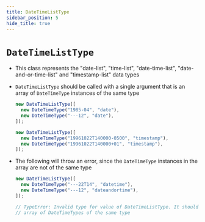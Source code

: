 ```yaml
---
title: DateTimeListType
sidebar_position: 5
hide_title: true
---
```


# `DateTimeListType`

- This class represents the "date-list", "time-list", "date-time-list",
  "date-and-or-time-list" and "timestamp-list" data types

- `DateTimeListType` should be called with a single argument that is an array
  of `DateTimeType` instances of the same type

  ```js
  new DateTimeListType([
    new DateTimeType("1985-04", "date"),
    new DateTimeType("---12", "date"),
  ]);

  new DateTimeListType([
    new DateTimeType("19961022T140000-0500", "timestamp"),
    new DateTimeType("19961022T140000+01", "timestamp"),
  ]);
  ```

- The following will throw an error, since the `DateTimeType` instances in the
  array are not of the same type

  ```js
  new DateTimeListType([
    new DateTimeType("---22T14", "datetime"),
    new DateTimeType("---12", "dateandortime"),
  ]);

  // TypeError: Invalid type for value of DateTimeListType. It should be an
  // array of DateTimeTypes of the same type
  ```
